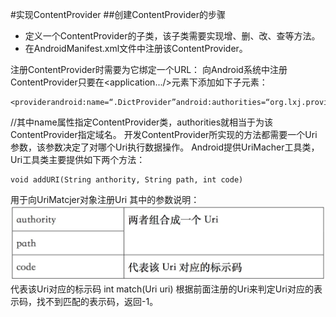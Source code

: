 #实现ContentProvider
##创建ContentProvider的步骤

* 定义一个ContentProvider的子类，该子类需要实现增、删、改、查等方法。
* 在AndroidManifest.xml文件中注册该ContentProvider。

注册ContentProvider时需要为它绑定一个URL：
向Android系统中注册ContentProvider只要在<application.../>元素下添加如下子元素：

```
<providerandroid:name=“.DictProvider”android:authorities=“org.lxj.provider.dictprovider”/>
```

//其中name属性指定ContentProvider类，authorities就相当于为该ContentProvider指定域名。
开发ContentProvider所实现的方法都需要一个Uri参数，该参数决定了对哪个Uri执行数据操作。
Android提供UriMacher工具类，Uri工具类主要提供如下两个方法：

```
void addURI(String anthority, String path, int code)
```

用于向UriMatcjer对象注册Uri
其中的参数说明：
![](9-3-1.png)
代表该Uri对应的标示码
int match(Uri uri)
根据前面注册的Uri来判定Uri对应的表示码，找不到匹配的表示码，返回-1。


